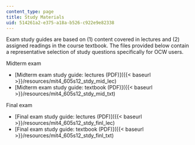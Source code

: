 ```yaml
---
content_type: page
title: Study Materials
uid: 514261a2-e375-a18a-b526-c922e9e82338
---
```


Exam study guides are based on (1) content covered in lectures and (2) assigned readings in the course textbook. The files provided below contain a representative selection of study questions specifically for OCW users.

Midterm exam

*   [Midterm exam study guide: lectures (PDF)]({{< baseurl >}}/resources/mit4_605s12_stdy_mid_lec)
*   [Midterm exam study guide: textbook (PDF)]({{< baseurl >}}/resources/mit4_605s12_stdy_mid_txt)

Final exam

*   [Final exam study guide: lectures (PDF)]({{< baseurl >}}/resources/mit4_605s12_stdy_finl_lec)
*   [Final exam study guide: textbook (PDF)]({{< baseurl >}}/resources/mit4_605s12_stdy_finl_txt)